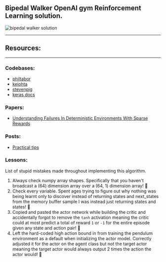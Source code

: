 ## Bipedal Walker OpenAI gym Reinforcement Learning solution.

![bipedal walker solution](/bipedal_walker_solution/ending.gif)

___


## Resources:
___

### Codebases:
- [philtabor](https://github.com/philtabor/Youtube-Code-Repository/blob/master/ReinforcementLearning/PolicyGradient/DDPG/tensorflow/walker2d/ddpg_orig_tf.py)
- [keiohta](https://github.com/keiohta/tf2rl/blob/master/tf2rl/algos/ddpg.py)
- [stevenpjg](https://github.com/stevenpjg/ddpg-aigym/issues/7)
- [keras docs](https://keras.io/examples/rl/ddpg_pendulum/)

### Papers:
- [Understanding Failures In Deterministic Environments With Sparse Rewards](https://arxiv.org/pdf/1911.11679.pdf)

### Posts:
- [Practical tips](https://www.reddit.com/r/reinforcementlearning/comments/7s8px9/deep_reinforcement_learning_practical_tips/)


### Lessons:

List of stupid mistakes made throughout implementing this algorithm.

1. Always check numpy array shapes. Specifically that you haven't broadcast a (64) dimension array over a (64, 1) dimension array! 🤦
2. Check every variable. Spent ages trying to figure out why nothing was being learnt only to discover instead of returning states and next_states from the memory buffer sample I was instead just returning states and states! 🤦
3. Copied and pasted the actor network while building the critic and accidentally forgot to remove the `tanh` activation meaning the critic could at most predict a total of reward `1` or `-1` for the entire episode given any state and action pair! 🤦
4. Left the hard-coded high action bound in from training the pendulum environment as a default when initializing the actor model. Correctly adjusted it for the actor on the agent class but not the target actor meaning the target actor would always output 2 times the action the actor would! 🤦
